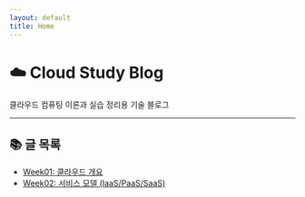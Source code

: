 ```yaml
---
layout: default
title: Home
---
```


# ☁️ Cloud Study Blog

클라우드 컴퓨팅 이론과 실습 정리용 기술 블로그

---

## 📚 글 목록

- [Week01: 클라우드 개요](Week01_Cloud_Basics.md)  
- [Week02: 서비스 모델 (IaaS/PaaS/SaaS)](Week02_Cloud_Service_Models.md)  


